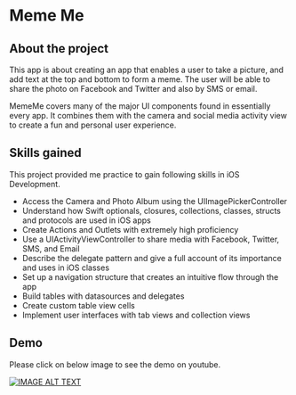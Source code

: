 # Meme Me

## About the project
This app is about creating an app that enables a user to take a picture, and add text at the top and bottom to form a meme. 
The user will be able to share the photo on Facebook and Twitter and also by SMS or email.

MemeMe covers many of the major UI components found in essentially every app. It combines them with the camera and social media activity view to create a fun and 
personal user experience.

## Skills gained
This project provided me practice to gain following skills in iOS Development.

- Access the Camera and Photo Album using the UIImagePickerController
- Understand how Swift optionals, closures, collections, classes, structs and protocols are used in iOS apps
- Create Actions and Outlets with extremely high proficiency
- Use a UIActivityViewController to share media with Facebook, Twitter, SMS, and Email
- Describe the delegate pattern and give a full account of its importance and uses in iOS classes
- Set up a navigation structure that creates an intuitive flow through the app
- Build tables with datasources and delegates
- Create custom table view cells
- Implement user interfaces with tab views and collection views

## Demo

Please click on below image to see the demo on youtube.

[![IMAGE ALT TEXT](http://img.youtube.com/vi/5mG8nOv65r4/0.jpg)](http://www.youtube.com/watch?v=5mG8nOv65r4 "iOS App Demo - Meme Me")
